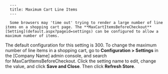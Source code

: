 
      ---
      title: Maximum Cart Line Items
      ---

      Some browsers may 'time out' trying to render a large number of line items on a shopping cart page. The **MaxCartItemsBeforeCheckout** [Setting](default.aspx?pageid=settings) can be configured to allow a maximum number of items.   
  
The default configuration for this setting is 300. To change the maximum number of line items in a shopping cart, go to **Configuration > Settings** in the \[Company Name\] admin console, and search for MaxCartItemsBeforeCheckout. Click the setting name to edit, change the value, and click **Save and Close**. Then click **Refresh Store**.
      